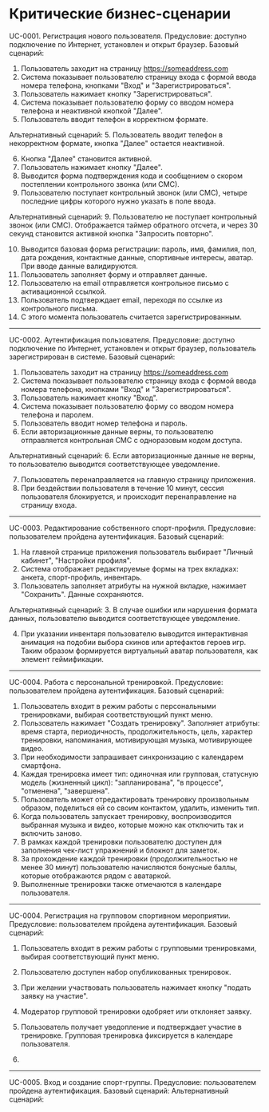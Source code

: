  # Критические бизнес-сценарии
UC-0001. Регистрация нового пользователя.
Предусловие: доступно подключение по Интернет, установлен и открыт браузер.
Базовый сценарий:
1. Пользователь заходит на страницу https://someaddress.com
2. Система показывает пользователю страницу входа с формой ввода номера телефона, кнопками "Вход" и "Зарегистрироваться".
3. Пользователь нажимает кнопку "Зарегистрироваться".
4. Система показывает пользователю форму со вводом номера телефона и неактивной кнопкой "Далее".
5. Пользователь вводит телефон в корректном формате.

Альтернативный сценарий:
5. Пользователь вводит телефон в некорректном формате, кнопка "Далее" остается неактивной. 

6. Кнопка "Далее" становится активной.
7. Пользователь нажимает кнопку "Далее".
8. Выводится форма подтверждения кода и сообщением о скором постеплении контрольного звонка (или СМС). 
9. Пользователю поступает контрольный звонок (или СМС), четыре последние цифры которого нужно указать в поле ввода.

Альтернативный сценарий:
9. Пользователю не поступает контрольный звонок (или СМС). Отображается таймер обратного отсчета, и через 30 секунд становится активной кнопка "Запросить повторно". 

10. Выводится базовая форма регистрации: пароль, имя, фамилия, пол, дата рождения, контактные данные, спортивные интересы, аватар. При вводе данные валидируются.
11. Пользователь заполняет форму и отправляет данные.
12. Пользователю на email отправляется контрольное письмо с активационной ссылкой.
13. Пользователь подтверждает email, переходя по ссылке из контрольного письма.
14. С этого момента пользователь считается зарегистрированным.
    
--------------------------------------------------------------------------------
UC-0002. Аутентификация пользователя.
Предусловие: доступно подключение по Интернет, установлен и открыт браузер, пользователь зарегистрирован в системе.
Базовый сценарий:
1. Пользователь заходит на страницу https://someaddress.com
2. Система показывает пользователю страницу входа с формой ввода номера телефона, кнопками "Вход" и "Зарегистрироваться".
3. Пользователь нажимает кнопку "Вход".
4. Система показывает пользователю форму со вводом номера телефона и паролем.
5. Пользователь вводит номер телефона и пароль.
6. Если авторизационные данные верны, то пользователю отправляется контрольная СМС с одноразовым кодом доступа.

Альтернативный сценарий:
6. Если авторизационные данные не верны, то пользователю выводится соответствующее уведомление. 

7. Пользователь перенаправляется на главную страницу приложения.
8. При бездействии пользователя в течение 10 минут, сессия пользователя блокируется, и происходит перенаправление на страницу входа.
   
--------------------------------------------------------------------------------
UC-0003. Редактирование собственного спорт-профиля.
Предусловие: пользователем пройдена аутентификация.
Базовый сценарий:
1. На главной странице приложения пользователь выбирает "Личный кабинет", "Настройки профиля".
2. Система отображает редактируемые формы на трех вкладках: анкета, спорт-профиль, инвентарь.
3. Пользователь заполняет атрибуты на нужной вкладке, нажимает "Сохранить". Данные сохраняются. 

Альтернативный сценарий:
3. В случае ошибки или нарушения формата данных, пользователю выводится соответствующее уведомление.

4. При указании инвентаря пользователю выводится интерактивная анимация на подобии выбора скинов или артефактов героев игр. Таким образом формируется виртуальный аватар пользователя, как элемент геймификации. 

--------------------------------------------------------------------------------
UC-0004. Работа с персональной тренировкой.
Предусловие: пользователем пройдена аутентификация.
Базовый сценарий:
1. Пользователь входит в режим работы с персональными тренировками, выбирая соответствующий пункт меню.
2. Пользователь нажимает "Создать тренировку". Заполняет атрибуты: время старта, периодичность, продолжительность, цель, характер тренировки, напоминания, мотивирующая музыка, мотивирующее видео.
3. При необходимости запрашивает синхронизацию с календарем смартфона.
4. Каждая тренировка имеет тип: одиночная или групповая, статусную модель (жизненный цикл): "запланирована", "в процессе", "отменена", "завершена".
5. Пользователь может отредактировать тренировку произвольным образом, поделиться ей со своим контактом, удалить, изменить тип. 
6. Когда пользователь запускает тренировку, воспроизводится выбранная музыка и видео, которые можно как отключить так и включить заново.
7. В рамках каждой тренировки пользователю доступен для заполнения чек-лист упражнений и блокнот для заметок.
8. За прохождение каждой тренировки (продолжительностью не менее 30 минут) пользователю начисляются бонусные баллы, которые отображаются рядом с аватаркой.
9. Выполненные тренировки также отмечаются в календаре пользователя.

--------------------------------------------------------------------------------
UC-0004. Регистрация на групповом спортивном мероприятии.
Предусловие: пользователем пройдена аутентификация.
Базовый сценарий:
1. Пользователь входит в режим работы с групповыми тренировками, выбирая соответствующий пункт меню.
2. Пользователю доступен набор опубликованных тренировок.
3. При желании участвовать пользователь нажимает кнопку "подать заявку на участие".
4. Модератор групповой тренировки одобряет или отклоняет заявку.
5. Пользователь получает уведопление и подтверждает участие в тренировке. Групповая тренировка фиксируется в календаре пользователя.

6. 


--------------------------------------------------------------------------------
UC-0005. Вход и создание спорт-группы.
Предусловие: пользователем пройдена аутентификация.
Базовый сценарий:
Альтернативный сценарий:

